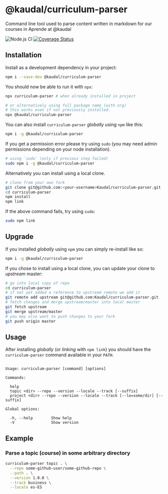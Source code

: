 # @kaudal/curriculum-parser

Command line tool used to parse content written in markdown for our courses in Aprende at @kaudal 
<!-- (See [Laboratoria/bootcamp](https://github.com/Laboratoria/bootcamp)). -->

![Node.js CI](https://github.com/Kaudal/curriculum-parser/workflows/Node.js%20CI/badge.svg)
[![Coverage Status](https://coveralls.io/repos/github/Kaudal/curriculum-parser/badge.svg?branch=main)](https://coveralls.io/github/Kaudal/curriculum-parser?branch=main)

## Installation

Install as a development dependency in your project:

```sh
npm i --save-dev @kaudal/curriculum-parser
```

You should now be able to run it with `npx`:

```sh
npx curriculum-parser # when already installed in project

# or alternatively using full package name (with org)
# this works even if not previously installed.
npx @kaudal/curriculum-parser
```

You can also install `curriculum-parser` _globally_ using `npm` like this:

```sh
npm i -g @kaudal/curriculum-parser
```

If you get a permission error please try using `sudo` (you may need admin
permissions depending on your node installation).

```sh
# using `sudo` (only if previous step failed)
sudo npm i -g @kaudal/curriculum-parser
```

Alternatively you can install using a local clone.

```sh
# clone from your own fork
git clone git@github.com:<your-username>Kaudal/curriculum-parser.git
cd curriculum-parser
npm install
npm link
```

If the above command fails, try using `sudo`:

```sh
sudo npm link
```

## Upgrade

If you installed _globally_ using `npm` you can simply re-install like so:

```sh
npm i -g @kaudal/curriculum-parser
```

If you chose to install using a local clone, you can update your clone to
_upstream_ master:

```sh
# go into local copy of repo
cd curriculum-parser
# if not yet added a reference to upstream remote we add it
git remote add upstream git@github.com:Kaudal/curriculum-parser.git
# fetch changes and merge upstream/master into local master
git fetch upstream
git merge upstream/master
# you may also want to push changes to your fork
git push origin master
```

## Usage

After installing _globally_ (or _linking_ with `npm link`) you should have the
`curriculum-parser` command available in your `PATH`.

```text

Usage: curriculum-parser [command] [options]

Commands:

  help
  topic <dir> --repo --version --locale --track [--suffix]
  project <dir> --repo --version --locale --track [--lo=some/dir] [--suffix]

Global options:

  -h, --help        Show help
  -V                Show version

```
## Example
<!-- 
### Parse a topic (course) within the `Laboratoria/bootcamp` repo

```sh
curriculum-parser topic topics/javascript \
  --repo Laboratoria/bootcamp \
  --version 2.5.0 \
  --locale es-ES \
  --track js \
  > "build/topics/javascript.json"
```

### Parse a portuguese topic (course) within the `Laboratoria/bootcamp` repo

```sh
curriculum-parser topic topics/javascript \
  --repo Laboratoria/bootcamp \
  --version 2.5.0 \
  --locale pt-BR \
  --track js \
  --suffix pt \
  > "build/topics/javascript-pt.json"
```

### Parse a project within the `Laboratoria/bootcamp` repo

```sh
curriculum-parser project projects/01-cipher \
  --repo Laboratoria/bootcamp \
  --version 2.5.0 \
  --locale es-ES \
  --track js \
  --lo=./learning-objectives \
  > "build/projects/01-cipher.json"
```

### Parse a portuguese project within the `Laboratoria/bootcamp` repo

```sh
curriculum-parser project projects/01-cipher \
  --repo Laboratoria/bootcamp \
  --version 2.5.0 \
  --locale pt-BR \
  --track js \
  --suffix pt \
  --lo=./learning-objectives \
  > "build/projects/01-cipher-pt.json"
```

### Parse a topic (course) in the curricula-ux repo

```sh
curriculum-parser topic 00-topics/00-intro-ux \
  --repo Laboratoria/curricula-ux \
  --version 1.0.0 \
  --track ux \
  --locale es-ES
```
 -->

### Parse a topic (course) in some arbitrary directory

```sh
curriculum-parser topic . \
  --repo some-github-user/some-github-repo \
  --path . \
  --version 1.0.0 \
  --track business \
  --locale es-ES
```